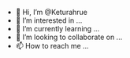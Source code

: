 - 👋 Hi, I’m @Keturahrue
- 👀 I’m interested in ...
- 🌱 I’m currently learning ...
- 💞️ I’m looking to collaborate on ...
- 📫 How to reach me ...

<!---
Keturahrue/Keturahrue is a ✨ special ✨ repository because its `README.md` (this file) appears on your GitHub profile.
You can click the Preview link to take a look at your changes.
--->
